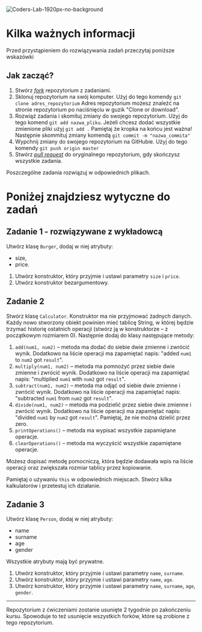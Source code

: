 ![Coders-Lab-1920px-no-background](https://user-images.githubusercontent.com/152855/73064373-5ed69780-3ea1-11ea-8a71-3d370a5e7dd8.png)

# Kilka ważnych informacji

Przed przystąpieniem do rozwiązywania zadań przeczytaj poniższe wskazówki

## Jak zacząć?

1. Stwórz [*fork*](https://guides.github.com/activities/forking/) repozytorium z zadaniami.
2. Sklonuj repozytorium na swój komputer. Użyj do tego komendy `git clone adres_repozytorium`
Adres repozytorium możesz znaleźć na stronie repozytorium po naciśnięciu w guzik "Clone or download".
3. Rozwiąż zadania i skomituj zmiany do swojego repozytorium. Użyj do tego komend `git add nazwa_pliku`.
Jeżeli chcesz dodać wszystkie zmienione pliki użyj `git add .` 
Pamiętaj że kropka na końcu jest ważna!
Następnie skommituj zmiany komendą `git commit -m "nazwa_commita"`
4. Wypchnij zmiany do swojego repozytorium na GitHubie.  Użyj do tego komendy `git push origin master`
5. Stwórz [*pull request*](https://help.github.com/articles/creating-a-pull-request) do oryginalnego repozytorium, gdy skończysz wszystkie zadania.

Poszczególne zadania rozwiązuj w odpowiednich plikach.

# Poniżej znajdziesz wytyczne do zadań

## Zadanie 1 - rozwiązywane z wykładowcą

Utwórz klasę `Burger`, dodaj w niej atrybuty:

- size,
- price.

1. Utwórz konstruktor, który przyjmie i ustawi parametry `size` i `price`.
2. Utwórz konstruktor bezargumentowy.


## Zadanie 2

Stwórz klasę ```Calculator```. Konstruktor ma nie przyjmować żadnych danych.
Każdy nowo stworzony obiekt powinien mieć tablicę String, w której będzie trzymać historię ostatnich operacji 
(stwórz ją w konstruktorze – z początkowym rozmiarem 0).
Następnie dodaj do klasy następujące metody:

1. ```add(num1, num2)``` – metoda ma dodać do siebie dwie zmienne i zwrócić wynik. Dodatkowo na liście operacji ma zapamiętać napis: "added ```num1``` to ```num2``` got ```result```".
2. ```multiply(num1, num2)``` – metoda ma pomnożyć przez siebie dwie zmienne i zwrócić wynik. Dodatkowo na liście operacji ma zapamiętać napis: "multiplied ```num1``` with ```num2``` got ```result```".
3. ```subtract(num1, num2)``` – metoda ma odjąć od siebie dwie zmienne i zwrócić wynik. Dodatkowo na liście operacji ma zapamiętać napis: "subtracted ```num1``` from ```num2``` got ```result```".
4. ```divide(num1, num2)``` – metoda ma podzielić przez siebie dwie zmienne i zwrócić wynik. Dodatkowo na liście operacji ma zapamiętać napis: "divided ```num1``` by ```num2``` got ```result```". Pamiętaj, że nie można dzielić przez zero.
5. ```printOperations()``` – metoda ma wypisać wszystkie zapamiętane operacje.
6. ```clearOperations()``` – metoda ma wyczyścić wszystkie zapamiętane operacje.

Możesz dopisać metodę pomocniczą, która będzie dodawała wpis na liście operacji oraz zwiększała rozmiar tablicy przez kopiowanie.

Pamiętaj o używaniu ```this``` w odpowiednich miejscach.
Stwórz kilka kalkulatorów i przetestuj ich działanie.


## Zadanie 3

Utwórz klasę `Person`, dodaj w niej atrybuty:

- name
- surname
- age
- gender

Wszystkie atrybuty mają być prywatne.

1. Utwórz konstruktor, który przyjmie i ustawi parametry `name`, `surname`.
2. Utwórz konstruktor, który przyjmie i ustawi parametry `name`, `age`.
3. Utwórz konstruktor, który przyjmie i ustawi parametry `name`, `surname`, `age`, `gender`.


---

Repozytorium z ćwiczeniami zostanie usunięte 2 tygodnie po zakończeniu kursu. Spowoduje to też usunięcie wszystkich forków, które są zrobione z tego repozytorium.
